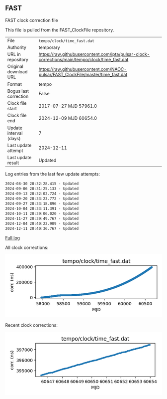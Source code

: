 
## FAST

FAST clock correction file

This file is pulled from the FAST_ClockFile repository.

|     |     |
|:--- |:--- |
| File | `tempo/clock/time_fast.dat` |
| Authority | temporary |
| URL in repository | <https://raw.githubusercontent.com/ipta/pulsar-clock-corrections/main/tempo/clock/time_fast.dat> |
| Original download URL | <https://raw.githubusercontent.com/NAOC-pulsar/FAST_ClockFile/master/time_fast.dat> |
| Format | tempo |
| Bogus last correction | False |
| Clock file start | 2017-07-27 MJD 57961.0 |
| Clock file end | 2024-12-09 MJD 60654.0 |
| Update interval (days) | 7 |
| Last update attempt | 2024-12-11 |
| Last update result | Updated |

Log entries from the last few update attempts:
```
2024-08-30 20:32:28.415 - Updated
2024-09-06 20:31:25.133 - Updated
2024-09-13 20:32:02.724 - Updated
2024-09-20 20:33:23.772 - Updated
2024-09-27 20:33:18.896 - Updated
2024-10-04 20:33:11.391 - Updated
2024-10-11 20:39:06.020 - Updated
2024-11-27 20:39:49.767 - Updated
2024-12-04 20:40:22.909 - Updated
2024-12-11 20:40:36.767 - Updated
```
[Full log](https://raw.githubusercontent.com/ipta/pulsar-clock-corrections/main/log/tempo/clock/time_fast.dat.log)


All clock corrections:

![plot of all clock corrections](time_fast.dat.png "All corrections")

Recent clock corrections:

![plot of recent clock corrections](time_fast.dat.short.png "Recent corrections")

